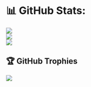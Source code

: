 # 📊 GitHub Stats:
![](https://github-readme-stats.vercel.app/api?username=pattrickrice&theme=dark&hide_border=false&include_all_commits=true&count_private=true)<br/>
![](https://github-readme-streak-stats.herokuapp.com/?user=pattrickrice&theme=dark&hide_border=false)<br/>
![](https://github-readme-stats.vercel.app/api/top-langs/?username=pattrickrice&theme=dark&hide_border=false&include_all_commits=true&count_private=true&layout=compact)
<br/>
## 🏆 GitHub Trophies
![](https://github-profile-trophy.vercel.app/?username=pattrickrice&theme=onedark&no-frame=false&no-bg=false&margin-w=4)
